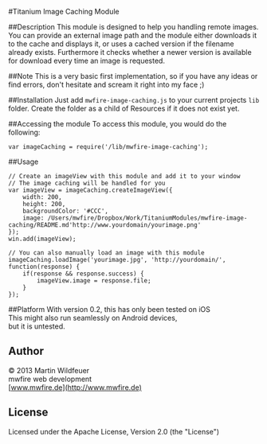 #Titanium Image Caching Module

##Description
This module is designed to help you handling remote images. You can provide an external image path and the module either downloads it to the cache and displays it, or uses a cached version if the filename already exists. Furthermore it checks
whether a newer version is available for download every time an image is requested.

##Note
This is a very basic first implementation, so if you have any ideas or find errors, don't hesitate and scream it right into my face ;)

##Installation
Just add `mwfire-image-caching.js` to your current projects  `lib` folder. Create the folder as a child of Resources if it does not exist yet.

##Accessing the module
To access this module, you would do the following:

    var imageCaching = require('/lib/mwfire-image-caching');
    

##Usage

    // Create an imageView with this module and add it to your window
    // The image caching will be handled for you
    var imageView = imageCaching.createImageView({
        width: 200,
        height: 200,
        backgroundColor: '#CCC',
        image: /Users/mwfire/Dropbox/Work/TitaniumModules/mwfire-image-caching/README.md'http://www.yourdomain/yourimage.png'
    });
    win.add(imageView);

    // You can also manually load an image with this module
    imageCaching.loadImage('yourimage.jpg', 'http://yourdomain/', function(response) {
        if(response && response.success) {
            imageView.image = response.file;
        }
    });
    
##Platform
With version 0.2, this has only been tested on iOS<br>
This might also run seamlessly on Android devices,<br>
but it is untested.

## Author

© 2013 Martin Wildfeuer<br>
mwfire web development<br>
[www.mwfire.de](http://www.mwfire.de)

## License

Licensed under the Apache License, Version 2.0 (the "License")

